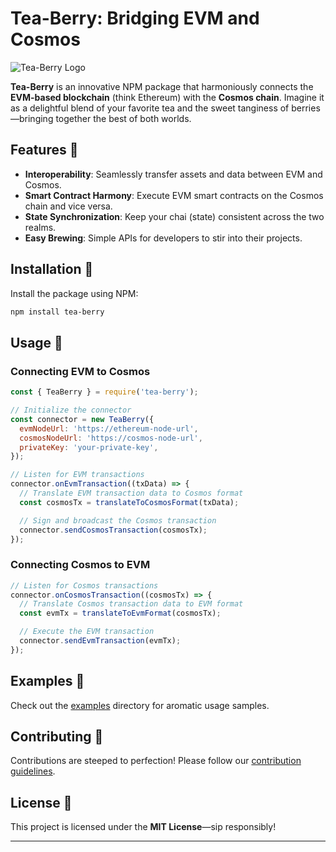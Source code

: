 # Tea-Berry: Bridging EVM and Cosmos

![Tea-Berry Logo](https://example.com/tea-berry-logo.png)

**Tea-Berry** is an innovative NPM package that harmoniously connects the **EVM-based blockchain** (think Ethereum) with the **Cosmos chain**. Imagine it as a delightful blend of your favorite tea and the sweet tanginess of berries—bringing together the best of both worlds.

## Features 🌟

- **Interoperability**: Seamlessly transfer assets and data between EVM and Cosmos.
- **Smart Contract Harmony**: Execute EVM smart contracts on the Cosmos chain and vice versa.
- **State Synchronization**: Keep your chai (state) consistent across the two realms.
- **Easy Brewing**: Simple APIs for developers to stir into their projects.

## Installation 🚀

Install the package using NPM:

```bash
npm install tea-berry
```

## Usage 🍵

### Connecting EVM to Cosmos

```javascript
const { TeaBerry } = require('tea-berry');

// Initialize the connector
const connector = new TeaBerry({
  evmNodeUrl: 'https://ethereum-node-url',
  cosmosNodeUrl: 'https://cosmos-node-url',
  privateKey: 'your-private-key',
});

// Listen for EVM transactions
connector.onEvmTransaction((txData) => {
  // Translate EVM transaction data to Cosmos format
  const cosmosTx = translateToCosmosFormat(txData);

  // Sign and broadcast the Cosmos transaction
  connector.sendCosmosTransaction(cosmosTx);
});
```

### Connecting Cosmos to EVM

```javascript
// Listen for Cosmos transactions
connector.onCosmosTransaction((cosmosTx) => {
  // Translate Cosmos transaction data to EVM format
  const evmTx = translateToEvmFormat(cosmosTx);

  // Execute the EVM transaction
  connector.sendEvmTransaction(evmTx);
});
```

## Examples 🌿

Check out the [examples](./examples) directory for aromatic usage samples.

## Contributing 🌱

Contributions are steeped to perfection! Please follow our [contribution guidelines](./CONTRIBUTING.md).

## License 🍓

This project is licensed under the **MIT License**—sip responsibly!

---